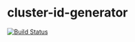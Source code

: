 cluster-id-generator
====================

[![Build Status](https://travis-ci.org/cvw643/cluster-id-generator.svg?branch=master)](https://travis-ci.org/cvw643/cluster-id-generator)
